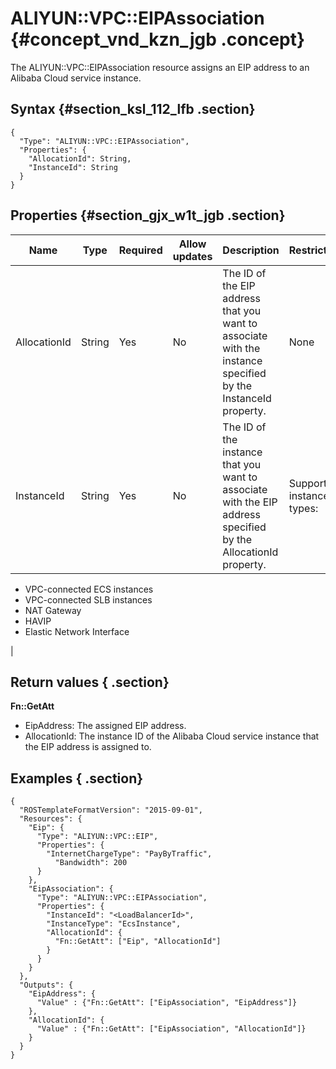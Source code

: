 # ALIYUN::VPC::EIPAssociation {#concept_vnd_kzn_jgb .concept}

The ALIYUN::VPC::EIPAssociation resource assigns an EIP address to an Alibaba Cloud service instance.

## Syntax {#section_ksl_112_lfb .section}

```language-json
{
  "Type": "ALIYUN::VPC::EIPAssociation",
  "Properties": {
    "AllocationId": String,
    "InstanceId": String
  }
}

```

## Properties {#section_gjx_w1t_jgb .section}

|Name|Type|Required|Allow updates|Description|Restrictions|
|----|----|--------|-------------|-----------|------------|
|AllocationId|String|Yes|No|The ID of the EIP address that you want to associate with the instance specified by the InstanceId property.|None|
|InstanceId|String|Yes|No|The ID of the instance that you want to associate with the EIP address specified by the AllocationId property.| Supported instance types:

 -   VPC-connected ECS instances
-   VPC-connected SLB instances
-   NAT Gateway
-   HAVIP
-   Elastic Network Interface

 |

## Return values { .section}

**Fn::GetAtt**

-   EipAddress: The assigned EIP address.
-   AllocationId: The instance ID of the Alibaba Cloud service instance that the EIP address is assigned to.

## Examples { .section}

```language-json
{
  "ROSTemplateFormatVersion": "2015-09-01",
  "Resources": {
    "Eip": {
      "Type": "ALIYUN::VPC::EIP",
      "Properties": {
        "InternetChargeType": "PayByTraffic",
          "Bandwidth": 200
      }
    },
    "EipAssociation": {
      "Type": "ALIYUN::VPC::EIPAssociation", 
      "Properties": {
        "InstanceId": "<LoadBalancerId>", 
        "InstanceType": "EcsInstance", 
        "AllocationId": {
          "Fn::GetAtt": ["Eip", "AllocationId"]
        }
      }
    }
  },
  "Outputs": {
    "EipAddress": {
      "Value" : {"Fn::GetAtt": ["EipAssociation", "EipAddress"]}
    },
    "AllocationId": {
      "Value" : {"Fn::GetAtt": ["EipAssociation", "AllocationId"]}
    }
  }
}
```

